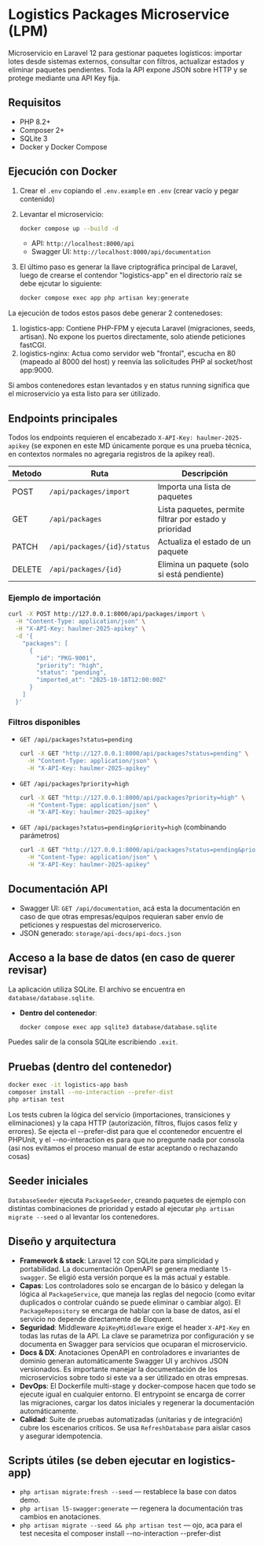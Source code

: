 # Logistics Packages Microservice (LPM)

Microservicio en Laravel 12 para gestionar paquetes logísticos: importar lotes desde sistemas externos, consultar con filtros, actualizar estados y eliminar paquetes pendientes. Toda la API expone JSON sobre HTTP y se protege mediante una API Key fija.

## Requisitos
- PHP 8.2+
- Composer 2+
- SQLite 3
- Docker y Docker Compose

## Ejecución con Docker
1. Crear el `.env` copiando el `.env.example` en `.env` (crear vacío y pegar contenido)
2. Levantar el microservicio:
   ```bash
   docker compose up --build -d
   ```

   - API: `http://localhost:8000/api`
   - Swagger UI: `http://localhost:8000/api/documentation`

3. El último paso es generar la llave criptográfica principal de Laravel, luego de crearse el contendor "logistics-app" en el directorio raíz se debe ejcutar lo siguiente:
   ```bash
   docker compose exec app php artisan key:generate
   ```

La ejecución de todos estos pasos debe generar 2 contenedoses:
1. logistics-app: Contiene PHP-FPM y ejecuta Laravel (migraciones, seeds, artisan). No expone los puertos directamente, solo atiende peticiones fastCGI.
2. logistics-nginx: Actua como servidor web "frontal", escucha en 80 (mapeado al 8000 del host) y reenvía las solicitudes PHP al socket/host app:9000.

Si ambos contenedores estan levantados y en status running significa que el microservicio ya esta listo para ser útilizado.

## Endpoints principales
Todos los endpoints requieren el encabezado `X-API-Key: haulmer-2025-apikey` (se exponen en este MD únicamente porque es una prueba técnica, en contextos normales no agregaria registros de la apikey real).

| Metodo | Ruta                         | Descripción                                        |
|--------|------------------------------|----------------------------------------------------|
| POST   | `/api/packages/import`       | Importa una lista de paquetes                     |
| GET    | `/api/packages`              | Lista paquetes, permite filtrar por estado y prioridad |
| PATCH  | `/api/packages/{id}/status`  | Actualiza el estado de un paquete                 |
| DELETE | `/api/packages/{id}`         | Elimina un paquete (solo si está pendiente)       |

### Ejemplo de importación
```bash
curl -X POST http://127.0.0.1:8000/api/packages/import \
  -H "Content-Type: application/json" \
  -H "X-API-Key: haulmer-2025-apikey" \
  -d '{
    "packages": [
      {
        "id": "PKG-9001",
        "priority": "high",
        "status": "pending",
        "imported_at": "2025-10-18T12:00:00Z"
      }
    ]
  }'
```

### Filtros disponibles
- `GET /api/packages?status=pending`
  ```bash
  curl -X GET "http://127.0.0.1:8000/api/packages?status=pending" \
    -H "Content-Type: application/json" \
    -H "X-API-Key: haulmer-2025-apikey"
  ```
- `GET /api/packages?priority=high`
  ```bash
  curl -X GET "http://127.0.0.1:8000/api/packages?priority=high" \
    -H "Content-Type: application/json" \
    -H "X-API-Key: haulmer-2025-apikey"
  ```
- `GET /api/packages?status=pending&priority=high` (combinando parámetros)
  ```bash
  curl -X GET "http://127.0.0.1:8000/api/packages?status=pending&priority=high" \
    -H "Content-Type: application/json" \
    -H "X-API-Key: haulmer-2025-apikey"
  ```

## Documentación API
- Swagger UI: `GET /api/documentation`, acá esta la documentación en caso de que otras empresas/equipos requieran saber envío de peticiones y respuestas del microserverico.
- JSON generado: `storage/api-docs/api-docs.json`

## Acceso a la base de datos (en caso de querer revisar)
La aplicación utiliza SQLite. El archivo se encuentra en `database/database.sqlite`.

- **Dentro del contenedor**:
  ```bash
  docker compose exec app sqlite3 database/database.sqlite
  ```

Puedes salir de la consola SQLite escribiendo `.exit`.

## Pruebas (dentro del contenedor)
```bash
docker exec -it logistics-app bash
composer install --no-interaction --prefer-dist
php artisan test
```

Los tests cubren la lógica del servicio (importaciones, transiciones y eliminaciones) y la capa HTTP (autorización, filtros, flujos casos feliz y errores). Se ejecta el --prefer-dist para que el ccontenedor encuentre el PHPUnit, y el --no-interaction es para que no pregunte nada por consola (asi nos evitamos el proceso manual de estar aceptando o rechazando cosas)

## Seeder iniciales
`DatabaseSeeder` ejecuta `PackageSeeder`, creando paquetes de ejemplo con distintas combinaciones de prioridad y estado al ejecutar `php artisan migrate --seed` o al levantar los contenedores.

## Diseño y arquitectura
- **Framework & stack**: Laravel 12 con SQLite para simplicidad y portabilidad. La documentación OpenAPI se genera mediante `l5-swagger`. Se eligió esta versión porque es la más actual y estable.
- **Capas**: Los controladores solo se encargan de lo básico y delegan la lógica al `PackageService`, que maneja las reglas del negocio (como evitar duplicados o controlar cuándo se puede eliminar o cambiar algo). El `PackageRepository` se encarga de hablar con la base de datos, así el servicio no depende directamente de Eloquent.
- **Seguridad**: Middleware `ApiKeyMiddleware` exige el header `X-API-Key` en todas las rutas de la API. La clave se parametriza por configuración y se documenta en Swagger para servicios que ocuparan el microservicio.
- **Docs & DX**: Anotaciones OpenAPI en controladores e invariantes de dominio generan automáticamente Swagger UI y archivos JSON versionados. Es importante manejar la documentación de los microservicios sobre todo si este va a ser útilizado en otras empresas.
- **DevOps**: El Dockerfile multi-stage y docker-compose hacen que todo se ejecute igual en cualquier entorno. El entrypoint se encarga de correr las migraciones, cargar los datos iniciales y regenerar la documentación automáticamente.
- **Calidad**: Suite de pruebas automatizadas (unitarias y de integración) cubre los escenarios críticos. Se usa `RefreshDatabase` para aislar casos y asegurar idempotencia.

## Scripts útiles (se deben ejecutar en logistics-app)
- `php artisan migrate:fresh --seed` — restablece la base con datos demo.
- `php artisan l5-swagger:generate` — regenera la documentación tras cambios en anotaciones.
- `php artisan migrate --seed && php artisan test` — ojo, aca para el test necesita el composer install --no-interaction --prefer-dist 
